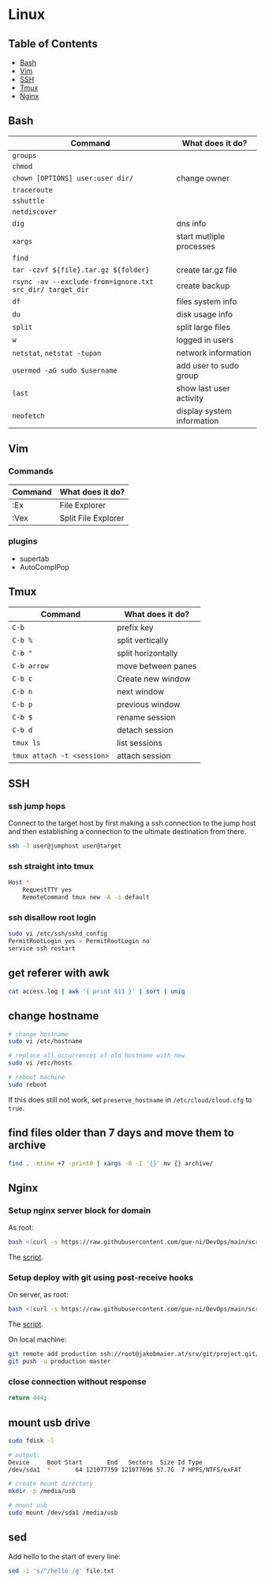 # Linux

## Table of Contents

- [Bash](#bash)
- [Vim](#vim)
- [SSH](#ssh)
- [Tmux](#tmux)
- [Nginx](#nginx)

## Bash

| Command                                                   | What does it do?           |
| --------------------------------------------------------- | -------------------------- |
| `groups`                                                  |                            |
| `chmod`                                                   |                            |
| `chown [OPTIONS] user:user dir/`                          | change owner               |
| `traceroute`                                              |                            |
| `sshuttle`                                                |                            |
| `netdiscover`                                             |                            |
| `dig`                                                     | dns info                   |
| `xargs`                                                   | start mutliple processes   |
| `find`                                                    |                            |
| `tar -czvf ${file}.tar.gz ${folder}`                      | create tar.gz file         |
| `rsync -av --exclude-from=ignore.txt src_dir/ target_dir` | create backup              |
| `df`                                                      | files system info          |
| `du`                                                      | disk usage info            |
| `split`                                                   | split large files          |
| `w`                                                       | logged in users            |
| `netstat`, `netstat -tupan`                               | network information        |
| `usermod -aG sudo $username`                              | add user to sudo group     |
| `last`                                                    | show last user activity    |
| `neofetch`                                                | display system information |

## Vim

### Commands

| Command | What does it do? |
|--------------------|----------------------------------|
| :Ex     | File Explorer    |
| :Vex     | Split File Explorer    |

### plugins

-   supertab
-   AutoComplPop



## Tmux

| Command                    | What does it do?   |
| -------------------------- | ------------------ |
| `C-b`                      | prefix key         |
| `C-b %`                    | split vertically   |
| `C-b "`                    | split horizontally |
| `C-b arrow`                | move between panes |
| `C-b c`                    | Create new window  |
| `C-b n`                    | next window        |
| `C-b p`                    | previous window    |
| `C-b $`                    | rename session     |
| `C-b d`                    | detach session     |
| `tmux ls`                  | list sessions      |
| `tmux attach -t <session>` | attach session     |

## SSH

### ssh jump hops

Connect to the target host by first making a ssh connection to the jump host
and then establishing a connection to the ultimate destination from there.

```bash
ssh -J user@jumphost user@target
```

### ssh straight into tmux

```bash
Host *
    RequestTTY yes
    RemoteCommand tmux new -A -s default
```

### ssh disallow root login

```bash
sudo vi /etc/ssh/sshd_config
PermitRootLogin yes > PermitRootLogin no
service ssh restart
```

## get referer with awk

```bash
cat access.log | awk '{ print $11 }' | sort | uniq
```

## change hostname

```bash
# change hostname
sudo vi /etc/hostname

# replace all occurrences of old hostname with new
sudo vi /etc/hosts

# reboot machine
sudo reboot
```

If this does still not work, set `preserve_hostname` in `/etc/cloud/cloud.cfg` to `true`.

## find files older than 7 days and move them to archive

```bash
find . -mtime +7 -print0 | xargs -0 -I '{}' mv {} archive/
```

## Nginx

### Setup nginx server block for domain

As root:

```bash
bash <(curl -s https://raw.githubusercontent.com/gue-ni/DevOps/main/scripts/setup_nginx_server_block_for_domain.sh)
```

The [script](scripts/setup_nginx_server_block_for_domain.sh).

### Setup deploy with git using post-receive hooks

On server, as root:

```bash
bash <(curl -s https://raw.githubusercontent.com/gue-ni/DevOps/main/scripts/setup_git_deploy_with_post_receive.sh)
```

The [script](scripts/setup_git_deploy_with_post_receive.sh).

On local machine:

```bash
git remote add production ssh://root@jakobmaier.at/srv/git/project.git/
git push -u production master
```

### close connection without response

```bash
return 444;
```

## mount usb drive

```bash
sudo fdisk -l

# output:
Device     Boot Start       End   Sectors  Size Id Type
/dev/sda1  *       64 121077759 121077696 57.7G  7 HPFS/NTFS/exFAT

# create mount directory
mkdir -p /media/usb

# mount usb
sudo mount /dev/sda1 /media/usb
```

## sed

Add hello to the start of every line:

```bash
sed -i 's/^/hello /g' file.txt
```
